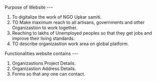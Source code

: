 Purpose of Website ---

1. To digitalize the work of NGO Upkar samiti.
2. TO Make maximum reach to all artisans, governments and other Organizastion to work together.
3. Reaching to lakhs of Unemployed peoples so that they get jobs and improve their living standards.
4. TO describe organizastion work area on global platform.

Functionalities website contains ---

1. Organizastions Project Details.
2. Organizastion Address Details.
3. Forms so that any one can contact.